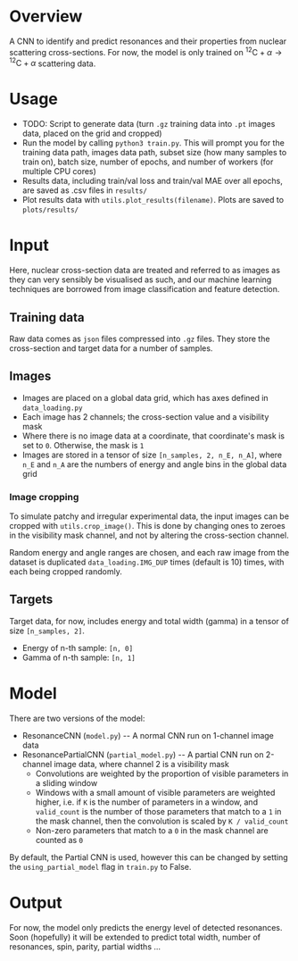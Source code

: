 # Overview

A CNN to identify and predict resonances and their properties from nuclear scattering cross-sections. For now, the model is only trained on $^{12}\text{C} + \alpha \to {}^{12}\text{C} + \alpha$ scattering data.

# Usage

- TODO: Script to generate data (turn `.gz` training data into `.pt` images data, placed on the grid and cropped)
- Run the model by calling `python3 train.py`. This will prompt you for the training data path, images data path, subset size (how many samples to train on), batch size, number of epochs, and number of workers (for multiple CPU cores)
- Results data, including train/val loss and train/val MAE over all epochs, are saved as .csv files in `results/`
- Plot results data with `utils.plot_results(filename)`. Plots are saved to `plots/results/`

# Input

Here, nuclear cross-section data are treated and referred to as images as they can very sensibly be visualised as such, and our machine learning techniques are borrowed from image classification and feature detection.

## Training data

Raw data comes as `json` files compressed into `.gz` files. They store the cross-section and target data for a number of samples.

## Images

- Images are placed on a global data grid, which has axes defined in `data_loading.py`
- Each image has 2 channels; the cross-section value and a visibility mask
- Where there is no image data at a coordinate, that coordinate's mask is set to `0`. Otherwise, the mask is `1`
- Images are stored in a tensor of size `[n_samples, 2, n_E, n_A]`, where `n_E` and `n_A` are the numbers of energy and angle bins in the global data grid

### Image cropping

To simulate patchy and irregular experimental data, the input images can be cropped with `utils.crop_image()`. This is done by changing ones to zeroes in the visibility mask channel, and not by altering the cross-section channel.

Random energy and angle ranges are chosen, and each raw image from the dataset is duplicated `data_loading.IMG_DUP` times (default is 10) times, with each being cropped randomly.

## Targets

Target data, for now, includes energy and total width (gamma) in a tensor of size `[n_samples, 2]`.
- Energy of n-th sample: `[n, 0]`
- Gamma of n-th sample: `[n, 1]`

# Model

There are two versions of the model:
- ResonanceCNN (`model.py`) -- A normal CNN run on 1-channel image data
- ResonancePartialCNN (`partial_model.py`) -- A partial CNN run on 2-channel image data, where channel 2 is a visibility mask
    - Convolutions are weighted by the proportion of visible parameters in a sliding window
    - Windows with a small amount of visible parameters are weighted higher, i.e. if `K` is the number of parameters in a window, and `valid_count` is the number of those parameters that match to a `1` in the mask channel, then the convolution is scaled by `K / valid_count`
    - Non-zero parameters that match to a `0` in the mask channel are counted as `0`

By default, the Partial CNN is used, however this can be changed by setting the `using_partial_model` flag in `train.py` to False.

# Output

For now, the model only predicts the energy level of detected resonances. Soon (hopefully) it will be extended to predict total width, number of resonances, spin, parity, partial widths ...